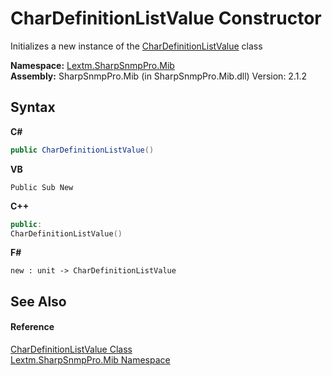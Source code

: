 # CharDefinitionListValue Constructor 
 

Initializes a new instance of the <a href="T_Lextm_SharpSnmpPro_Mib_CharDefinitionListValue">CharDefinitionListValue</a> class

**Namespace:**&nbsp;<a href="N_Lextm_SharpSnmpPro_Mib">Lextm.SharpSnmpPro.Mib</a><br />**Assembly:**&nbsp;SharpSnmpPro.Mib (in SharpSnmpPro.Mib.dll) Version: 2.1.2

## Syntax

**C#**<br />
``` C#
public CharDefinitionListValue()
```

**VB**<br />
``` VB
Public Sub New
```

**C++**<br />
``` C++
public:
CharDefinitionListValue()
```

**F#**<br />
``` F#
new : unit -> CharDefinitionListValue
```


## See Also


#### Reference
<a href="T_Lextm_SharpSnmpPro_Mib_CharDefinitionListValue">CharDefinitionListValue Class</a><br /><a href="N_Lextm_SharpSnmpPro_Mib">Lextm.SharpSnmpPro.Mib Namespace</a><br />